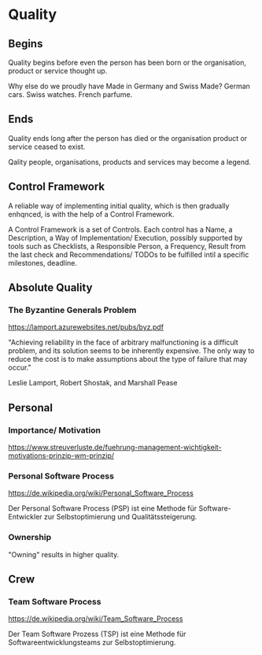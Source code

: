 # Quality

## Begins

Quality begins before even the person has been born or the organisation, product or service thought up.

Why else do we proudly have Made in Germany and Swiss Made? German cars. Swiss watches. French parfume.

## Ends

Quality ends long after the person has died or the organisation  product or service ceased to exist.

Qality people, organisations, products and services may become a legend.

## Control Framework

A reliable way of implementing initial quality, which is then gradually enhqnced, is with the help of a Control Framework.

A Control Framework is a set of Controls. Each control has a Name, a Description, a Way of Implementation/ Execution, possibly supported by tools such as Checklists, a Responsible Person, a Frequency, Result from the last check and Recommendations/ TODOs to be fulfilled intil a specific milestones, deadline.

## Absolute Quality

### The Byzantine Generals Problem

https://lamport.azurewebsites.net/pubs/byz.pdf

"Achieving reliability in the face of arbitrary malfunctioning is a difficult problem, and its solution seems to be inherently expensive. The only way to reduce the cost is to make assumptions about the type of failure that may occur."

Leslie Lamport, Robert Shostak, and Marshall Pease

## Personal

### Importance/ Motivation

https://www.streuverluste.de/fuehrung-management-wichtigkeit-motivations-prinzip-wm-prinzip/

### Personal Software Process

https://de.wikipedia.org/wiki/Personal_Software_Process

Der Personal Software Process (PSP) ist eine Methode für Software-Entwickler zur Selbstoptimierung und Qualitätssteigerung.

### Ownership

"Owning" results in higher quality.

## Crew

### Team Software Process

https://de.wikipedia.org/wiki/Team_Software_Process

Der Team Software Prozess (TSP) ist eine Methode für Softwareentwicklungsteams zur Selbstoptimierung.
